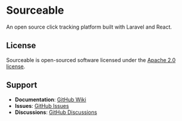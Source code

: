 # Sourceable

An open source click tracking platform built with Laravel and React.

## License

Sourceable is open-sourced software licensed under the [Apache 2.0 license](LICENSE).

## Support

- **Documentation**: [GitHub Wiki](https://github.com/thecodedad/sourceable/wiki)
- **Issues**: [GitHub Issues](https://github.com/thecodedad/sourceable/issues)
- **Discussions**: [GitHub Discussions](https://github.com/thecodedad/sourceable/discussions)
